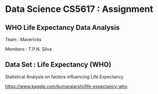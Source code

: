 # Data Science CS5617 : Assignment

## WHO Life Expectancy Data Analysis

Team : Mavericks

Members : T.P.N. Silva

## Data Set : Life Expectancy (WHO)
Statistical Analysis on factors influencing Life Expectancy

https://www.kaggle.com/kumarajarshi/life-expectancy-who




